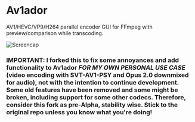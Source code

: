 # Av1ador

AV1/HEVC/VP9/H264 parallel encoder GUI for FFmpeg with preview/comparison while transcoding.

![Screencap](https://user-images.githubusercontent.com/58743577/232954724-665add5b-6c96-47a4-b8ea-9d5dedcfb0fd.png)

### IMPORTANT: I forked this to fix some annoyances and add functionality to Av1ador _FOR MY OWN PERSONAL USE CASE_ (video encoding with SVT-AV1-PSY and Opus 2.0 downmixed for audio), not with the intention to continue development. Some old features have been removed and some might be broken, including support for some other codecs. Therefore, consider this fork as pre-Alpha, stability wise. Stick to the original repo unless you know what you're doing!
